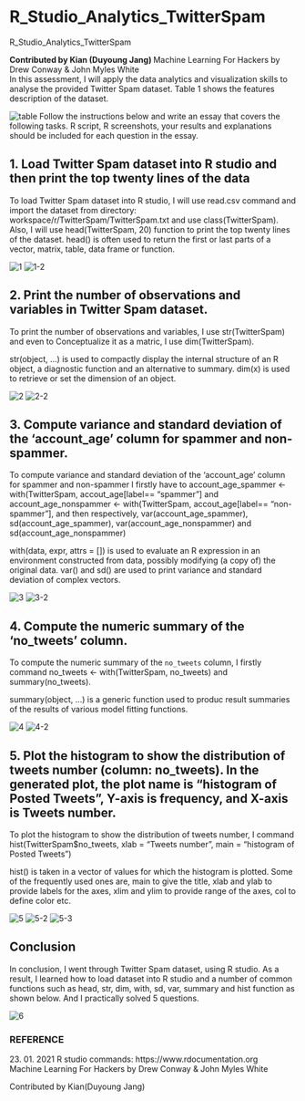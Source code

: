 # R_Studio_Analytics_TwitterSpam
R_Studio_Analytics_TwitterSpam

<strong> Contributed by Kian (Duyoung Jang) </strong>
Machine Learning For Hackers by Drew Conway & John Myles White</br>
In this assessment, I will apply the data analytics and visualization skills to analyse the provided Twitter Spam dataset. 
Table 1 shows the features description of the dataset.


<img src="https://user-images.githubusercontent.com/54985943/105577553-c75e9a00-5dbd-11eb-929b-ad6d3e4ea0b6.png" alt="table" />
Follow the instructions below and write an essay that covers the following tasks. R script, R screenshots, your results and explanations should be included for each question in the essay.

<h2>1.	Load Twitter Spam dataset into R studio and then print the top twenty lines of the data</h2>

To load Twitter Spam dataset into R studio, I will use read.csv command and import the dataset from directory: workspace/r/TwitterSpam/TwitterSpam.txt and use class(TwitterSpam).
Also, I will use head(TwitterSpam, 20) function to print the top twenty lines of the dataset.
head() is often used to return the first or last parts of a vector, matrix, table, data frame or function.

<img src="https://user-images.githubusercontent.com/54985943/105577555-c9285d80-5dbd-11eb-9e85-fce87bea2179.png" alt="1" />
<img src="https://user-images.githubusercontent.com/54985943/105577557-ca598a80-5dbd-11eb-9ad2-671fb812a98b.png" alt="1-2" />

<h2>2.	Print the number of observations and variables in Twitter Spam dataset.</h2>

To print the number of observations and variables, I use str(TwitterSpam) and even to Conceptualize it as a matric, I use dim(TwitterSpam). 

str(object, …) is used to compactly display the internal structure of an R object, a diagnostic function and an alternative to summary.
dim(x) is used to retrieve or set the dimension of an object.

<img src="https://user-images.githubusercontent.com/54985943/105577559-cc234e00-5dbd-11eb-9552-3c189de47ba1.png" alt="2" />

<img src="https://user-images.githubusercontent.com/54985943/105577561-ce85a800-5dbd-11eb-903f-c9f651da9e9b.png" alt="2-2" />


<h2>3.	Compute variance and standard deviation of the ‘account_age’ column for spammer and non-spammer.</h2>

To compute variance and standard deviation of the ‘account_age’ column for spammer and non-spammer I firstly have to account_age_spammer <- with(TwitterSpam, accout_age[label== “spammer”] and  account_age_nonspammer <- with(TwitterSpam, accout_age[label== “non-spammer”],  and then respectively, var(account_age_spammer), sd(account_age_spammer), var(account_age_nonspammer) and sd(account_age_nonspammer)

with(data, expr, attrs = []) is used to evaluate an R expression in an environment constructed from data, possibly modifying (a copy of) the original data.
var() and sd() are used to print variance and standard deviation of complex vectors.

<img src="https://user-images.githubusercontent.com/54985943/105577562-cf1e3e80-5dbd-11eb-9560-9bb483d2b51f.png" alt="3" />
<img src="https://user-images.githubusercontent.com/54985943/105577565-d2b1c580-5dbd-11eb-95f1-17ba63bd4339.png" alt="3-2" />

<h2>4.	Compute the numeric summary of the ‘no_tweets’ column. </h2>

To compute the numeric summary of the `no_tweets` column, I firstly command no_tweets <- with(TwitterSpam, no_tweets) and summary(no_tweets).

summary(object, …) is a generic function used to produc result summaries of the results of various model fitting functions.

<img src="https://user-images.githubusercontent.com/54985943/105577567-d34a5c00-5dbd-11eb-83bd-10916ffb6a0f.png" alt="4" />
<img src="https://user-images.githubusercontent.com/54985943/105577568-d34a5c00-5dbd-11eb-877b-e7a7db564818.png" alt="4-2" />

<h2>5.	Plot the histogram to show the distribution of tweets number (column: no_tweets). In the generated plot, the plot name is “histogram of Posted Tweets”, Y-axis is frequency, and X-axis is Tweets number. </h2>

To plot the histogram to show the distribution of tweets number, I command hist(TwitterSpam$no_tweets, xlab = “Tweets number”, main = “histogram of Posted Tweets”)

hist() is taken in a vector of values for which the histogram is plotted. Some of the frequently used ones are, main to give the title, xlab and ylab to provide labels for the axes, xlim and ylim to provide range of the axes, col to define color etc.

<img src="https://user-images.githubusercontent.com/54985943/105577569-d3e2f280-5dbd-11eb-8c73-41da8184cb54.png" alt="5" />
<img src="https://user-images.githubusercontent.com/54985943/105577570-d47b8900-5dbd-11eb-8335-56ef0dfafa73.png" alt="5-2" />
<img src="https://user-images.githubusercontent.com/54985943/105577573-d6dde300-5dbd-11eb-9128-a5c28034be4a.png" alt="5-3" />

<h2>Conclusion</h2>


In conclusion, I went through Twitter Spam dataset, using R studio.
As a result, I learned how to load dataset into R studio and a number of common functions such as head, str, dim, with, sd, var, summary and hist function as shown below. And I practically solved 5 questions.

<img src="https://user-images.githubusercontent.com/54985943/105577575-d7767980-5dbd-11eb-9de1-18c6780a3d70.png" alt="6" />

<h3>REFERENCE</h3>
23. 01. 2021 R studio commands: https://www.rdocumentation.org </br>
Machine Learning For Hackers by Drew Conway & John Myles White

Contributed by Kian(Duyoung Jang)
